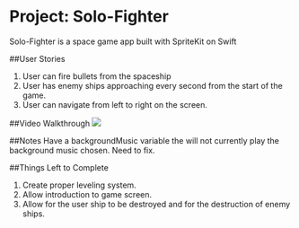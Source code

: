 # Project: Solo-Fighter
 Solo-Fighter is a space game app built with SpriteKit on Swift
 
 ##User Stories
 1. User can fire bullets from the spaceship
 2. User has enemy ships approaching every second from the start of the game.
 3. User can navigate from left to right on the screen. 
 
##Video Walkthrough 
<img src="http://i.imgur.com/EBV1tal.gif">

##Notes
Have a backgroundMusic variable the will not currently play the background music chosen. Need to fix.

##Things Left to Complete
1. Create proper leveling system.
2. Allow introduction to game screen.
3. Allow for the user ship to be destroyed and for the destruction of enemy ships.
